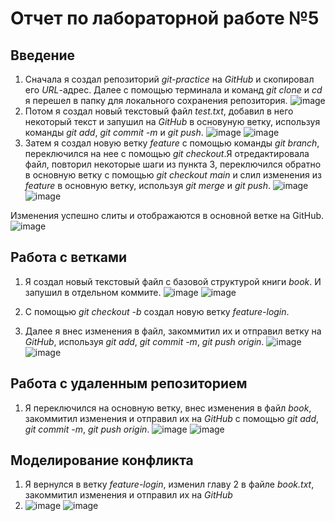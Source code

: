# Отчет по лабораторной работе №5
## Введение
1. Сначала я создал репозиторий _git-practice_ на _GitHub_ и скопировал его _URL_-адрес. Далее с помощью терминала и команд _git clone_ и _cd_ я перешел в папку для локального сохранения репозитория.
![image](https://github.com/Andrzakourcev/git-practice/assets/144477949/accd2ce2-5b31-40b8-8dc1-99fc7daa9330)
3. Потом я создал новый текстовый файл _test.txt_, добавил в него некоторый текст и запушил на _GitHub_ в основуную ветку, используя команды _git add_, _git commit -m_ и _git push_.
![image](https://github.com/Andrzakourcev/git-practice/assets/144477949/1ffc178d-2b25-496a-8e4b-27951a7e579a)
![image](https://github.com/Andrzakourcev/git-practice/assets/144477949/6370c231-c393-42a7-8904-2c68f8908a35)
5. Затем я создал новую ветку _feature_ с помощью команды _git branch_, переключился на нее с помощью _git checkout_.Я отредактировала файл, повторил некоторые шаги из пункта 3, переключился обратно в основную ветку с помощью _git checkout main_ и слил изменения из _feature_ в основную ветку, используя _git merge_ и _git push_.
![image](https://github.com/Andrzakourcev/git-practice/assets/144477949/83cd7154-317d-4a05-b9ff-5a2fc2d92936)
![image](https://github.com/Andrzakourcev/git-practice/assets/144477949/ba38b7c8-8fa5-482f-aea2-b71ed52b9071)

Изменения успешно слиты и отображаются в основной ветке на GitHub. 
![image](https://github.com/Andrzakourcev/git-practice/assets/144477949/908141be-aa70-4e23-b614-0b1a2cd8479c)

## Работа с ветками
1. Я создал новый текстовый файл с базовой структурой книги _book_. И запушил в отдельном коммите.
![image](https://github.com/Andrzakourcev/git-practice/assets/144477949/a4ab3e35-d09a-4c72-bff3-98f83d627bba)
![image](https://github.com/Andrzakourcev/git-practice/assets/144477949/fb6818c5-8399-42e0-9293-81e638a41320)

2. С помощью _git checkout -b_ создал новую ветку _feature-login_.
3. Далее я внес изменения в файл, закоммитил их и отправил ветку на _GitHub_, используя _git add_, _git commit -m_, _git push origin_.
![image](https://github.com/Andrzakourcev/git-practice/assets/144477949/3c0b8deb-d67a-4c78-a384-8016babbfa2c)
![image](https://github.com/Andrzakourcev/git-practice/assets/144477949/863b46ba-fcea-43ea-a54f-79d0498abb0e)

## Работа с удаленным репозиторием
1. Я переключился на основную ветку, внес изменения в файл _book_, закоммитил изменения и отправил их на _GitHub_ с помощью _git add_, _git commit -m_, _git push origin_.
![image](https://github.com/Andrzakourcev/git-practice/assets/144477949/3bcd1767-f22b-4450-9327-a609dc9a5b4c)
![image](https://github.com/Andrzakourcev/git-practice/assets/144477949/16c22183-f8e9-4210-85fb-0da6fc29a72a)

## Моделирование конфликта
1. Я вернулся в ветку _feature-login_, изменил главу 2 в файле _book.txt_, закоммитил изменения и отправил их на _GitHub_
2. ![image](https://github.com/Andrzakourcev/git-practice/assets/144477949/3224fded-51bc-41d5-acd0-a0c06626c1fb)
![image](https://github.com/Andrzakourcev/git-practice/assets/144477949/1386d363-586b-4cd2-a1d9-f0ff348ae2d7)




